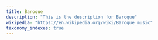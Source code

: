 ```yaml
---
title: Baroque
description: "This is the description for Baroque"
wikipedia: "https://en.wikipedia.org/wiki/Baroque_music"
taxonomy_indexes: true
---
```


